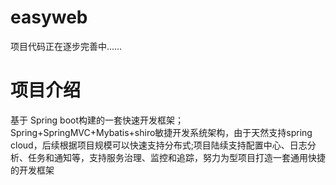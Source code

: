 # easyweb
项目代码正在逐步完善中……
# 项目介绍
 基于 Spring boot构建的一套快速开发框架； Spring+SpringMVC+Mybatis+shiro敏捷开发系统架构，由于天然支持spring cloud，后续根据项目规模可以快速支持分布式;项目陆续支持配置中心、日志分析、任务和通知等，支持服务治理、监控和追踪，努力为型项目打造一套通用快捷的开发框架
